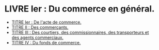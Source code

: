 # LIVRE Ier : Du commerce en général.

- [TITRE Ier : De l'acte de commerce.](titre-ier)
- [TITRE II : Des commerçants.](titre-ii)
- [TITRE III : Des courtiers, des commissionnaires, des transporteurs et des agents commerciaux.](titre-iii)
- [TITRE IV : Du fonds de commerce.](titre-iv)
